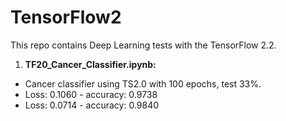 # TensorFlow2
This repo contains Deep Learning tests with the TensorFlow 2.2.

1. **TF20_Cancer_Classifier.ipynb:** 
- Cancer classifier using TS2.0 with 100 epochs, test 33%.
- Loss: 0.1060 - accuracy: 0.9738
- Loss: 0.0714 - accuracy: 0.9840

